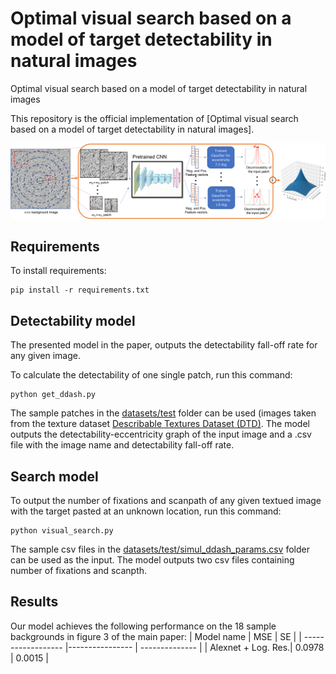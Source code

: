 # Optimal visual search based on a model of target detectability in natural images

Optimal visual search based on a model of target detectability in natural images

This repository is the official implementation of [Optimal visual search based on a model of target detectability in natural images]. 

<img src="https://github.com/rashidis/bio_based_detectability/blob/main/arc.png" width="930">

## Requirements

To install requirements:
```setup
pip install -r requirements.txt
```

## Detectability model
The presented model in the paper, outputs the detectability fall-off rate for any given image. 

To calculate the detectability of one single patch, run this command:
```produce the detectavility graphs
python get_ddash.py
```
The sample patches in the [datasets/test](https://github.com/rashidis/bio_based_detectability/tree/main/data/test) folder can be used (images taken from the texture dataset [Describable Textures Dataset (DTD)](https://www.robots.ox.ac.uk/~vgg/data/dtd/). The model outputs the detectability-eccentricity graph of the input image and a .csv file with the image name and detectability fall-off rate. 

## Search model
To output the number of fixations and scanpath of any given textued image with the target pasted at an unknown location, run this command:
```produce the detectavility graphs
python visual_search.py
```
The sample csv files in the [datasets/test/simul_ddash_params.csv](https://github.com/rashidis/bio_based_detectability/blob/main/files/simul_ddash_params.csv) folder can be used as the input. The model outputs two csv files containing number of fixations and scanpth. 

## Results

Our model achieves the following performance on the 18 sample backgrounds in figure 3 of the main paper:
| Model name         |       MSE       |         SE     |
| ------------------ |---------------- | -------------- |
| Alexnet + Log. Res.|      0.0978     |      0.0015    |





